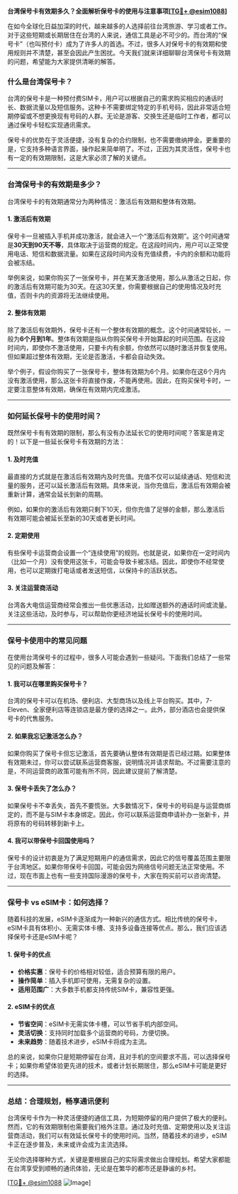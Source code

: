 **台湾保号卡有效期多久？全面解析保号卡的使用与注意事项[[TG💪+ @esim1088](https://t.me/s/esim1088)]**

在如今全球化日益加深的时代，越来越多的人选择前往台湾旅游、学习或者工作。对于这些短期或长期居住在台湾的人来说，通信工具是必不可少的。而台湾的“保号卡”（也叫预付卡）成为了许多人的首选。不过，很多人对保号卡的有效期和使用规则并不清楚，甚至会因此产生困扰。今天我们就来详细聊聊台湾保号卡有效期的问题，希望能为大家提供清晰的解答。

### **什么是台湾保号卡？**

台湾的保号卡是一种预付费SIM卡，用户可以根据自己的需求购买相应的通话时长、数据流量以及短信服务。这种卡不需要绑定特定的手机号码，因此非常适合短期停留或不想更换现有号码的人群。无论是游客、交换生还是临时工作者，都可以通过保号卡轻松实现通讯需求。

保号卡的优势在于灵活便捷，没有复杂的合约限制，也不需要缴纳押金。更重要的是，它支持多种语言界面，操作起来简单明了。不过，正因为其灵活性，保号卡也有一定的有效期限制，这是大家必须了解的关键点。

---

### **台湾保号卡的有效期是多少？**

台湾保号卡的有效期通常分为两种情况：激活后有效期和整体有效期。

#### **1. 激活后有效期**
保号卡一旦被插入手机并成功激活，就会进入一个“激活后有效期”。这个时间通常是**30天到90天不等**，具体取决于运营商的规定。在这段时间内，用户可以正常使用电话、短信和数据流量。如果在这段时间内没有充值续费，卡内的余额和功能将会被冻结。

举例来说，如果你购买了一张保号卡，并在某天激活使用，那么从激活之日起，你的激活后有效期可能为30天。在这30天里，你需要根据自己的使用情况及时充值，否则卡内的资源将无法继续使用。

#### **2. 整体有效期**
除了激活后有效期外，保号卡还有一个整体有效期的概念。这个时间通常较长，一般为**6个月到1年**。整体有效期是指从你购买保号卡开始算起的时间范围。在这段时间内，即使你不激活使用，只要卡内有余额，你依然可以随时激活并恢复使用。但如果超过整体有效期，无论是否激活，卡都会自动失效。

举个例子，假设你购买了一张保号卡，整体有效期为6个月。如果你在这6个月内没有激活使用，那么这张卡将直接作废，不能再使用。因此，在购买保号卡时，一定要注意整体有效期，确保在有效期内完成激活。

---

### **如何延长保号卡的使用时间？**

既然保号卡有有效期的限制，那么有没有办法延长它的使用时间呢？答案是肯定的！以下是一些延长保号卡有效期的方法：

#### **1. 及时充值**
最直接的方式就是在激活后有效期内及时充值。充值不仅可以延续通话、短信和流量的服务，还可以延长激活后有效期。具体来说，当你充值后，激活后有效期会被重新计算，通常会延长到新的周期。

例如，如果你的激活后有效期只剩下10天，但你充值了足够的金额，那么激活后有效期可能会被延长至新的30天或者更长时间。

#### **2. 定期使用**
有些保号卡运营商会设置一个“连续使用”的规则。也就是说，如果你在一定时间内（比如一个月）没有使用这张卡，可能会导致卡被冻结。因此，即使你不经常使用，也可以定期拨打电话或者发送短信，以保持卡的活跃状态。

#### **3. 关注运营商活动**
台湾各大电信运营商经常会推出一些优惠活动，比如赠送额外的通话时间或流量。关注这些活动，及时参与，可以帮助你更经济地延长保号卡的使用时间。

---

### **保号卡使用中的常见问题**

在使用台湾保号卡的过程中，很多人可能会遇到一些疑问。下面我们总结了一些常见的问题及解答：

#### **1. 我可以在哪里购买保号卡？**
台湾的保号卡可以在机场、便利店、大型商场以及线上平台购买。其中，7-Eleven、全家便利店等连锁店是最方便的选择之一。此外，部分酒店也会提供保号卡的代售服务。

#### **2. 如果我忘记激活怎么办？**
如果你购买了保号卡但忘记激活，首先要确认整体有效期是否已经过期。如果整体有效期未过，你可以尝试联系运营商客服，说明情况并请求帮助。不过需要注意的是，不同运营商的政策可能有所不同，因此建议提前了解清楚。

#### **3. 保号卡丢失了怎么办？**
如果保号卡不幸丢失，首先不要慌张。大多数情况下，保号卡的号码是与运营商绑定的，而不是与SIM卡本身绑定。因此，你可以联系运营商申请补办一张新卡，并将原有的号码转移到新卡上。

#### **4. 我可以带保号卡回国使用吗？**
保号卡的设计初衷是为了满足短期用户的通信需求，因此它的信号覆盖范围主要限于台湾地区。如果你带保号卡回国，可能会因为网络信号问题无法正常使用。不过，现在市面上也有一些支持国际漫游的保号卡，大家在购买前可以咨询清楚。

---

### **保号卡 vs eSIM卡：如何选择？**

随着科技的发展，eSIM卡逐渐成为一种新兴的通信方式。相比传统的保号卡，eSIM卡具有体积小、无需实体卡槽、支持多设备连接等优点。那么，我们应该选择保号卡还是eSIM卡呢？

#### **1. 保号卡的优点**
- **价格实惠**：保号卡的价格相对较低，适合预算有限的用户。
- **操作简单**：插入手机即可使用，无需复杂的设置。
- **适用范围广**：大多数手机都支持传统SIM卡，兼容性更强。

#### **2. eSIM卡的优点**
- **节省空间**：eSIM卡无需实体卡槽，可以节省手机内部空间。
- **灵活切换**：支持同时加载多个运营商的号码，方便切换。
- **未来趋势**：随着技术进步，eSIM卡将成为主流。

总的来说，如果你只是短期停留在台湾，且对手机的空间要求不高，可以选择保号卡；如果你希望体验更先进的技术，或者计划长期居住，那么eSIM卡可能是更好的选择。

---

### **总结：合理规划，畅享通讯便利**

台湾保号卡作为一种灵活便捷的通信工具，为短期停留的用户提供了极大的便利。然而，它的有效期限制也需要我们格外注意。通过及时充值、定期使用以及关注运营商活动，我们可以有效延长保号卡的使用时间。当然，随着技术的进步，eSIM卡正在逐步普及，未来或许会成为主流选择。

无论你选择哪种方式，关键是要根据自己的实际需求做出合理规划。希望大家都能在台湾享受到顺畅的通讯体验，无论是在繁华的都市还是静谧的乡村。

[[TG💪+ @esim1088](https://t.me/s/esim1088) ![Image](https://i.postimg.cc/4NQfJmqS/Snipaste-2025-05-13-00-14-12.png)]